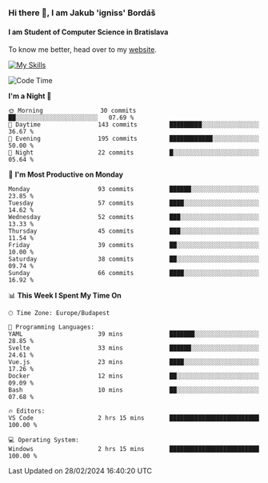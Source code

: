 ### Hi there 👋, I am Jakub 'igniss' Bordáš

#### I am Student of Computer Science in Bratislava
To know me better, head over to my [website](https://bordas.sk).

[![My Skills](https://skillicons.dev/icons?i=js,html,css,figma,svelte,java,kotlin,python,postgresql,typescript,nest,nodejs)](https://bordas.sk)


<!--START_SECTION:waka-->
![Code Time](http://img.shields.io/badge/Code%20Time-1%2C415%20hrs%2049%20mins-blue)

**I'm a Night 🦉** 

```text
🌞 Morning                30 commits          ██░░░░░░░░░░░░░░░░░░░░░░░   07.69 % 
🌆 Daytime                143 commits         █████████░░░░░░░░░░░░░░░░   36.67 % 
🌃 Evening                195 commits         ████████████░░░░░░░░░░░░░   50.00 % 
🌙 Night                  22 commits          █░░░░░░░░░░░░░░░░░░░░░░░░   05.64 % 
```
📅 **I'm Most Productive on Monday** 

```text
Monday                   93 commits          ██████░░░░░░░░░░░░░░░░░░░   23.85 % 
Tuesday                  57 commits          ████░░░░░░░░░░░░░░░░░░░░░   14.62 % 
Wednesday                52 commits          ███░░░░░░░░░░░░░░░░░░░░░░   13.33 % 
Thursday                 45 commits          ███░░░░░░░░░░░░░░░░░░░░░░   11.54 % 
Friday                   39 commits          ██░░░░░░░░░░░░░░░░░░░░░░░   10.00 % 
Saturday                 38 commits          ██░░░░░░░░░░░░░░░░░░░░░░░   09.74 % 
Sunday                   66 commits          ████░░░░░░░░░░░░░░░░░░░░░   16.92 % 
```


📊 **This Week I Spent My Time On** 

```text
🕑︎ Time Zone: Europe/Budapest

💬 Programming Languages: 
YAML                     39 mins             ███████░░░░░░░░░░░░░░░░░░   28.85 % 
Svelte                   33 mins             ██████░░░░░░░░░░░░░░░░░░░   24.61 % 
Vue.js                   23 mins             ████░░░░░░░░░░░░░░░░░░░░░   17.26 % 
Docker                   12 mins             ██░░░░░░░░░░░░░░░░░░░░░░░   09.09 % 
Bash                     10 mins             ██░░░░░░░░░░░░░░░░░░░░░░░   07.68 % 

🔥 Editors: 
VS Code                  2 hrs 15 mins       █████████████████████████   100.00 % 

💻 Operating System: 
Windows                  2 hrs 15 mins       █████████████████████████   100.00 % 
```


 Last Updated on 28/02/2024 16:40:20 UTC
<!--END_SECTION:waka-->
